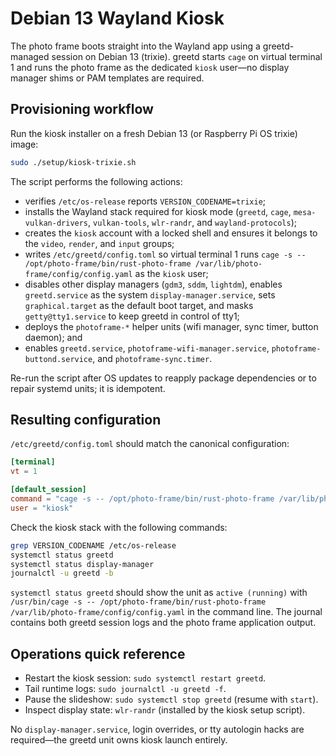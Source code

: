 # Debian 13 Wayland Kiosk

The photo frame boots straight into the Wayland app using a greetd-managed session on Debian 13 (trixie). greetd starts `cage` on virtual terminal 1 and runs the photo frame as the dedicated `kiosk` user—no display manager shims or PAM templates are required.

## Provisioning workflow

Run the kiosk installer on a fresh Debian 13 (or Raspberry Pi OS trixie) image:

```bash
sudo ./setup/kiosk-trixie.sh
```

The script performs the following actions:

- verifies `/etc/os-release` reports `VERSION_CODENAME=trixie`;
- installs the Wayland stack required for kiosk mode (`greetd`, `cage`, `mesa-vulkan-drivers`, `vulkan-tools`, `wlr-randr`, and `wayland-protocols`);
- creates the `kiosk` account with a locked shell and ensures it belongs to the `video`, `render`, and `input` groups;
- writes `/etc/greetd/config.toml` so virtual terminal 1 runs `cage -s -- /opt/photo-frame/bin/rust-photo-frame /var/lib/photo-frame/config/config.yaml` as the `kiosk` user;
- disables other display managers (`gdm3`, `sddm`, `lightdm`), enables `greetd.service` as the system `display-manager.service`, sets `graphical.target` as the default boot target, and masks `getty@tty1.service` to keep greetd in control of tty1;
- deploys the `photoframe-*` helper units (wifi manager, sync timer, button daemon); and
- enables `greetd.service`, `photoframe-wifi-manager.service`, `photoframe-buttond.service`, and `photoframe-sync.timer`.

Re-run the script after OS updates to reapply package dependencies or to repair systemd units; it is idempotent.

## Resulting configuration

`/etc/greetd/config.toml` should match the canonical configuration:

```toml
[terminal]
vt = 1

[default_session]
command = "cage -s -- /opt/photo-frame/bin/rust-photo-frame /var/lib/photo-frame/config/config.yaml"
user = "kiosk"
```

Check the kiosk stack with the following commands:

```bash
grep VERSION_CODENAME /etc/os-release
systemctl status greetd
systemctl status display-manager
journalctl -u greetd -b
```

`systemctl status greetd` should show the unit as `active (running)` with `/usr/bin/cage -s -- /opt/photo-frame/bin/rust-photo-frame /var/lib/photo-frame/config/config.yaml` in the command line. The journal contains both greetd session logs and the photo frame application output.

## Operations quick reference

- Restart the kiosk session: `sudo systemctl restart greetd`.
- Tail runtime logs: `sudo journalctl -u greetd -f`.
- Pause the slideshow: `sudo systemctl stop greetd` (resume with `start`).
- Inspect display state: `wlr-randr` (installed by the kiosk setup script).

No `display-manager.service`, login overrides, or tty autologin hacks are required—the greetd unit owns kiosk launch entirely.

